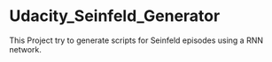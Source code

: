 # Udacity_Seinfeld_Generator
This Project try to generate scripts for Seinfeld episodes using a RNN network. 

